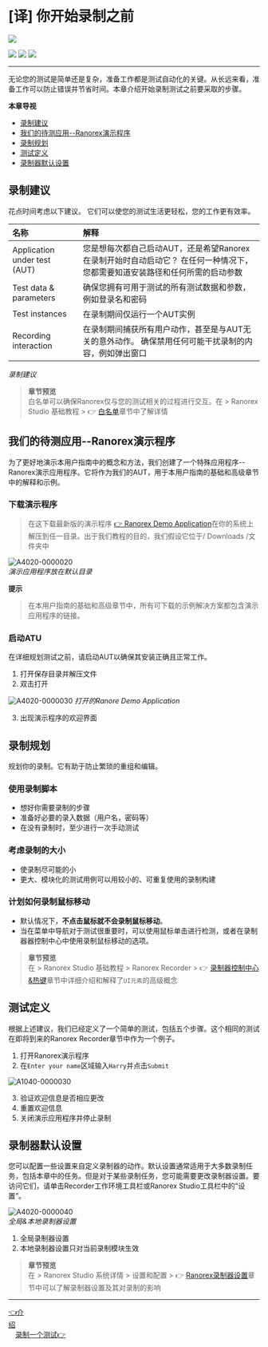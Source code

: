 # [译] 你开始录制之前


[![](https://img.shields.io/badge/OfficialPage-ClickMe-blue.svg?longCache=true&style=flat-square)][0]  

[![](https://img.shields.io/badge/Translator-TaylorTaurus-42B983.svg?longCache=true&style=flat-square)](https://github.com/taylortaurus) 
![](https://img.shields.io/badge/TranslateTime-2018年9月27日-green.svg?longCache=true&style=flat-square)
![](https://img.shields.io/badge/UpdateTime-2019年9月5日-green.svg?longCache=true&style=flat-square)

---

无论您的测试是简单还是复杂，准备工作都是测试自动化的关键。从长远来看，准备工作可以防止错误并节省时间。本章介绍开始录制测试之前要采取的步骤。

**本章导视**

- [录制建议](#录制建议)
- [我们的待测应用--Ranorex演示程序](#我们的待测应用--ranorex演示程序)
- [录制规划](#录制规划)
- [测试定义](#测试定义)
- [录制器默认设置](#录制器默认设置)

## 录制建议

花点时间考虑以下建议。 它们可以使您的测试生活更轻松，您的工作更有效率。

|名称|解释|
|:--|:--|
|Application under test (AUT)|您是想每次都自己启动AUT，还是希望Ranorex在录制开始时自动启动它？ 在任何一种情况下，您都需要知道安装路径和任何所需的启动参数|
|Test data & parameters|确保您拥有可用于测试的所有测试数据和参数，例如登录名和密码|
|Test instances|在录制期间仅运行一个AUT实例|
|Recording interaction|在录制期间捕获所有用户动作，甚至是与AUT无关的意外动作。 确保禁用任何可能干扰录制的内容，例如弹出窗口|
*录制建议*  

> **章节预览**  
> 白名单可以确保Ranorex仅与您的测试相关的过程进行交互。在 \> Ranorex Studio 基础教程 \> 👉 [白名单][1]章节中了解详情


## 我们的待测应用--Ranorex演示程序

为了更好地演示本用户指南中的概念和方法，我们创建了一个特殊应用程序--Ranorex演示应用程序。它将作为我们的AUT，用于本用户指南的基础和高级章节中的解释和示例。

### 下载演示程序

> 在这下载最新版的演示程序 [👉 Ranorex Demo Application][5]在你的系统上解压到任一目录。出于我们教程的目的，我们假设它位于/ Downloads /文件夹中

![A4020-0000020](https://gitee.com/taylortaurus/RX_UserGuide_GitBook_Picbed/raw/master/RanorexRecorder/A4020-0000020.png)  
*演示应用程序放在默认目录*  

**提示**  
> 在本用户指南的基础和高级章节中，所有可下载的示例解决方案都包含演示应用程序的链接。

### 启动ATU

在详细规划测试之前，请启动AUT以确保其安装正确且正常工作。

1. 打开保存目录并解压文件
2. 双击打开

![A4020-0000030](https://gitee.com/taylortaurus/RX_UserGuide_GitBook_Picbed/raw/master/RanorexRecorder/A4020-0000030.png)
*打开的Ranore Demo Application*  

3. 出现演示程序的欢迎界面

## 录制规划

规划你的录制。它有助于防止繁琐的重组和编辑。

### 使用录制脚本

- 想好你需要录制的步骤
- 准备好必要的录入数据（用户名，密码等）
- 在没有录制时，至少进行一次手动测试

### 考虑录制的大小

- 使录制尽可能的小
- 更大、模块化的测试用例可以用较小的、可重复使用的录制构建

### 计划如何录制鼠标移动

- 默认情况下，**不点击鼠标就不会录制鼠标移动**。
- 当在菜单中导航对于测试很重要时，可以使用鼠标单击进行检测，或者在录制器器控制中心中使用录制鼠标移动的选项。


> **章节预览**  
> 在 \> Ranorex Studio 基础教程 \> Ranorex Recorder \> 👉 [录制器控制中心&热键][2]章节中详细介绍和解释了`UI元素`的高级概念

## 测试定义

根据上述建议，我们已经定义了一个简单的测试，包括五个步骤。这个相同的测试在即将到来的Ranorex Recorder章节中作为一个例子。

1. 打开Ranorex演示程序
2. 在`Enter your name`区域输入`Harry`并点击`Submit`

![A1040-0000030](https://gitee.com/taylortaurus/RX_UserGuide_GitBook_Picbed/raw/master/RanorexRecorder/A1040-0000030.gif)  

3. 验证欢迎信息是否相应更改
4. 重置欢迎信息
5. 关闭演示应用程序并停止录制

## 录制器默认设置

您可以配置一些设置来自定义录制器的动作。默认设置通常适用于大多数录制任务，包括本章中的任务。但是对于某些录制任务，您可能需要更改录制器设置。要访问它们，请单击Recorder工作环境工具栏或Ranorex Studio工具栏中的“设置”。

![A4020-0000040](https://gitee.com/taylortaurus/RX_UserGuide_GitBook_Picbed/raw/master/RanorexRecorder/A4020-0000040.png)  
*全局&本地录制器设置*  

1. 全局录制器设置
2. 本地录制器设置只对当前录制模块生效

> **章节预览**  
> 在 \> Ranorex Studio 系统详情 \> 设置和配置 \> 👉 [Ranorex录制器设置][3]章节中可以了解录制器设置及其对录制的影响

---
[👈介绍][4]&emsp;&emsp;&emsp;&emsp;&emsp;&emsp;&emsp;&emsp;&emsp;&emsp;&emsp;&emsp;&emsp;&emsp;&emsp;&emsp;&emsp;&emsp;&emsp;&emsp;&emsp;&emsp;&emsp;&emsp;&emsp;&emsp;&emsp;&emsp;&emsp;&emsp;&emsp;&emsp;&emsp;&emsp;&emsp;&emsp;[录制一个测试👉][6]

[0]: https://www.ranorex.com/help/latest/ranorex-studio-fundamentals/ranorex-recorder/before-you-start-recording/
[1]: ..//..//ranorex-studio-fundamentals/whitelisting/whitelisting.html
[2]: ./recorder-hotkeys.html
[3]: ..//..//..//ranorex-studio-system-details/settings-configuration/[译]Ranorex录制器设置.html
[4]: .\introduction.html
[5]:https://www.ranorex.com/rx-media/rx-user-guide/v8.2/download/RxDemoApp.zip
[6]:.\recording-a-test.html

